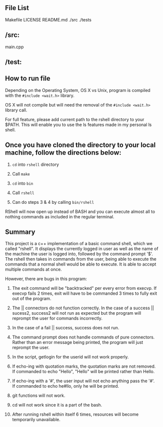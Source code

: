 File List
----------
Makefile
LICENSE
README.md
./src
./tests

/src:
-----------
main.cpp

/test: 
-----------

How to run file
---------------
Depending on the Operating System, OS X vs Unix, program is compiled with the `#include <wait.h>` library.

OS X will not compile but will need the removal of the `#include <wait.h>` library call. 

For full feature, please add current path to the rshell directory to your $PATH. This will enable you to use the ls features made in my personal ls shell.

Once you have cloned the directory to your local machine, follow the directions below:
--------------------------------------------------------------------------------------
1. `cd` into `rshell` directory

2. Call `make`

3. `cd` into `bin`

4. Call `rshell`

5. Can do steps 3 & 4 by calling `bin/rshell`

RShell will now open up instead of BASH and you can execute almost all to nothing commands as included in the regular terminal.

Summary
----------------------------------------------------------------------
This project is a c++ implementation of a basic command shell, which 
we called "rshell". It displays the currently logged in user as well
as the name of the machine the user is logged into, followed by the 
command prompt '$'. The rshell then takes in commands from the user,
being able to execute the commands that a normal shell would
be able to execute. It is able to accept multiple commands at once.

However, there are bugs in this program:

1) The exit command will be "backtracked" per every error from execvp. If execvp fails 2 times, exit will have to be commanded 3 times to fully exit out of the program.

2) The || connectors do not function correctly. In the case of a success || sucess2, success2 will not run as expected but the program will reprompt the user for commands incorrectly.

3) In the case of a fail || success, success does not run.

4) The command prompt does not handle commands of pure connectors. Rather than an error message being printed, the program will just reprompt the user.

5) In the script, getlogin for the userid will not work properly.

6) If echo-ing with quotation marks, the quotation marks are not removed. If commanded to echo "Hello", "Hello" will be printed rather than Hello.

7) If echo-ing with a '#', the user input will not echo anything pass the '#'. If commanded to echo he#llo, only he will be printed.

8) git functions will not work.

9) cd will not work since it is a part of the bash.

10) After running rshell within itself 6 times, resources will become temporarily unavailable.














